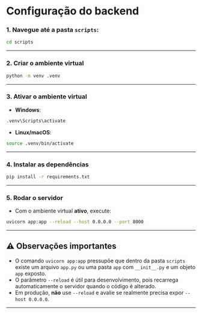 
# Configuração do backend

### 1. Navegue até a pasta `scripts`:

```bash
cd scripts
```

---

### 2. Criar o ambiente virtual

```bash
python -m venv .venv
```

---

### 3. Ativar o ambiente virtual

* **Windows**:

```bash
.venv\Scripts\activate
```

* **Linux/macOS**:

```bash
source .venv/bin/activate
```

---

### 4. Instalar as dependências

```bash
pip install -r requirements.txt
```

---

### 5. Rodar o servidor 

* Com o ambiente virtual **ativo**, execute:

```bash
uvicorn app:app --reload --host 0.0.0.0 --port 8000
```

---

## ⚠️ Observações importantes

* O comando `uvicorn app:app` pressupõe que dentro da pasta `scripts` existe um arquivo `app.py` ou uma pasta `app` com `__init__.py` e um objeto `app` exposto.
* O parâmetro `--reload` é útil para desenvolvimento, pois recarrega automaticamente o servidor quando o código é alterado.
* Em produção, **não** use `--reload` e avalie se realmente precisa expor `--host 0.0.0.0`.

---